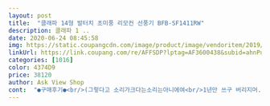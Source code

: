 ```yaml
---
layout: post 
title:  "클래파 14형 발터치 초미풍 리모컨 선풍기 BFB-SF1411RW" 
description: 클래파 1 ..
date: 2020-06-24 08:45:58 
img: https://static.coupangcdn.com/image/product/image/vendoritem/2019/02/15/3607276401/bd007fe5-16eb-4d60-92a9-c8dc06cccf8d.jpg 
linkUrl: https://link.coupang.com/re/AFFSDP?lptag=AF3600438&subid=ahnPublicAsk&pageKey=76643355&itemId=248827656&vendorItemId=3607276401&traceid=V0-113-a214fb801aa940be 
categories: [1016] 
color: 4374D9 
price: 38120 
author: Ask View Shop 
cont:  "●구매후기●<br/>(그렇다고 소리가크다는소리는아니에여<br/>1년만 쓰구 버리지머... <br/><br/>♡4단계 바람세기<br/>♡7시간 타이머<br/>♡LED표시기능<br/>♡구매이유♡<br/>♡날개크기 5엽<br/>♡색상 화이트<br/>♡자언풍 수면풍 일반픵 모드선택<br/>♡전기능 리모컨제어<br/>♡정격전압 220v<br/>♡제조국 중국<br/>♡제조일2018년6월<br/>♡제품중량 3.<br/>7kg<br/>♡좌우 회전조절<br/>♡주문일2019 0705<br/>♡코드길이 1.<br/>6미터<br/>ㅈㅓ는 가격대비 가성비 만족합니다<br/>가격차이엄청나는데<br/>가성비대비 굿이에여<br/>갑자기 더워지지<br/>갑자기 선풍기는고장났지<br/>그냥아예 예민하신분들이<br/>그래서 쿠팡에서 검색하다가<br/>그런건 잘모르겠구여<br/>그리고 이가격에 이런성능이있나<br/>급하니깐 후기도 조금만보고 삿버리자<br/>다음에 재구매할께요<br/>뒷쪽안전망이랑 날개가 흰색플라스틱으로 붙어서 고정되어있는데 흰색이거는 제거하고 조립하는거더라고용 조립시 날개 부서지지않게 조심히 제거하세용^^<br/>리모컨선풍기는 처음 써보는데 편하네용<br/>리모컨조작도 간단합니다^^ 침대에서 전원키고끄기 딱 좋네용<br/>반품했던 서큘섯풍기는 리모컨없으면 자연풍수면풍설정은 못하게 되는 시스템이던데 이거는 혹시나 리모컨 잃어버렸거나 배터리없더라도 본체 버튼으로 모든 조작이 가능하여 좋은것 같네용<br/>발터치.<br/>.<br/>신세계에여 너무편해여<br/>발터치라 편하고요 전원바람세기/정지 버튼이 커서 손터치뿐만 아니라 발터치시에도 편하다는 장점이 있네용<br/>상품평보고 괜찮은것같아서 주문햇어요<br/>생각하지도않던 득템느낌이에여 ♥<br/>서큘선풍기의 소음과는 비교도 안될정도로 적어서 매우 만졳합니당!<br/>선풍기 소음은 딱 일반선풍기 수준이예용<br/>수면풍자연풍일반풍 너무 기능이좋은거같아여<br/>심각하게 시끄러워서 재포장 다시 해서 반품하고 리뷰랑 상세설명보고 이거로 재구입했어요<br/>싶을정도로 바람세기도 4가지나있고<br/>써보니 미풍과 초미풍의 차이가ㅋㅋㅋ아주아주 미세한차이 수준입니당 참고하시고 구잆하세용^^<br/>암튼... <br/>.<br/>제가 원래 얼마전에 아무것도 모르고 서큘레이터 선풍기 구입햏다가... <br/>.<br/>.<br/>강력하기는 한데 그만큼 소음이 엄청나더라고요ㅜㅠ<br/>어느정도소리에 신경이쓰일지몰라서 말하는거에여)<br/>얼마전에<br/>여기직원아니에여 ㅋㅋㅋㅋ그만큼 만족했어여<br/>이 선풍기의 강풍소음이 전에 구입햏던 서쿨선풍기의 미풍 쯩 되는 소음이예용<br/>이가격에 멀바래 불량만안왔으면좋겠다<br/>이게훨좋은듯여.<br/>.<br/>ㅋㅋㅋㅋ;; 그냥내생각<br/>이러면서 급하게 산.<br/>.<br/> 그나마 괜찮아보이네<br/>이러면서 삿는데.<br/>.<br/>너무대만족이에여!!<br/>자연풍수면풍은 바람세기가 달라지면서 작동하는건데 두가지 차이를 모르겠더라고용 둘다 쎄졌다 약해졌다 꺼졌다 하는거는 똑같더라고용<br/>잘때 쓰려고 일부러 초미풍선풍기로 구입했어용<br/>잘쓰겟습니다<br/>저는 그냥 1년쓰구버려<br/>저는 소음은 신경안쓰고 잘자는 스타일이라서<br/>제가 조립잘못하는데<br/>제품 하자없이 잘받앗구요<br/>조립시 헤멯어용 모터봉?에 검정비닐같은거는 제거해주셔야하고옹<br/>좋아용 엄청 맘에 들어용 좋아용^^ 가성비 최고인거 같아용<br/>친구가 산 ㅅㅅ 선풍기보다<br/>하면서 산.<br/>.<br/>선풍기 대만족이에여 ♥<br/>혼자서도 어려움없이 잘햇어요<br/>흰색이라 깔끔하고요<br/>" 
---
```

